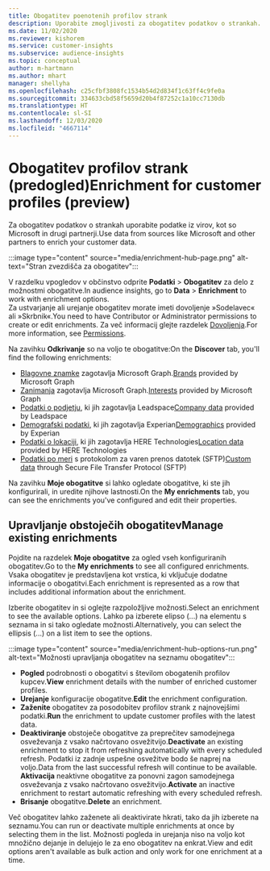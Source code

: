 ```yaml
---
title: Obogatitev poenotenih profilov strank
description: Uporabite zmogljivosti za obogatitev podatkov o strankah.
ms.date: 11/02/2020
ms.reviewer: kishorem
ms.service: customer-insights
ms.subservice: audience-insights
ms.topic: conceptual
author: m-hartmann
ms.author: mhart
manager: shellyha
ms.openlocfilehash: c25cfbf3808fc1534b54d2d834f1c63ff4c9fe0a
ms.sourcegitcommit: 334633cbd58f5659d20b4f87252c1a10cc7130db
ms.translationtype: HT
ms.contentlocale: sl-SI
ms.lasthandoff: 12/03/2020
ms.locfileid: "4667114"
---
```

# <a name="enrichment-for-customer-profiles-preview"></a><span data-ttu-id="d72d1-103">Obogatitev profilov strank (predogled)</span><span class="sxs-lookup"><span data-stu-id="d72d1-103">Enrichment for customer profiles (preview)</span></span>

<span data-ttu-id="d72d1-104">Za obogatitev podatkov o strankah uporabite podatke iz virov, kot so Microsoft in drugi partnerji.</span><span class="sxs-lookup"><span data-stu-id="d72d1-104">Use data from sources like Microsoft and other partners to enrich your customer data.</span></span>

:::image type="content" source="media/enrichment-hub-page.png" alt-text="Stran zvezdišča za obogatitev":::

<span data-ttu-id="d72d1-106">V razdelku vpogledov v občinstvo odprite **Podatki** > **Obogatitev** za delo z možnostmi obogatitve.</span><span class="sxs-lookup"><span data-stu-id="d72d1-106">In audience insights, go to **Data** > **Enrichment** to work with enrichment options.</span></span>    
<span data-ttu-id="d72d1-107">Za ustvarjanje ali urejanje obogatitev morate imeti dovoljenje »Sodelavec« ali »Skrbnik«.</span><span class="sxs-lookup"><span data-stu-id="d72d1-107">You need to have Contributor or Administrator permissions to create or edit enrichments.</span></span> <span data-ttu-id="d72d1-108">Za več informacij glejte razdelek [Dovoljenja](permissions.md).</span><span class="sxs-lookup"><span data-stu-id="d72d1-108">For more information, see [Permissions](permissions.md).</span></span>

<span data-ttu-id="d72d1-109">Na zavihku **Odkrivanje** so na voljo te obogatitve:</span><span class="sxs-lookup"><span data-stu-id="d72d1-109">On the **Discover** tab, you'll find the following enrichments:</span></span>

- <span data-ttu-id="d72d1-110">[Blagovne znamke](enrichment-microsoft-graph.md) zagotavlja Microsoft Graph.</span><span class="sxs-lookup"><span data-stu-id="d72d1-110">[Brands](enrichment-microsoft-graph.md) provided by Microsoft Graph</span></span>
- <span data-ttu-id="d72d1-111">[Zanimanja](enrichment-microsoft-graph.md) zagotavlja Microsoft Graph.</span><span class="sxs-lookup"><span data-stu-id="d72d1-111">[Interests](enrichment-microsoft-graph.md) provided by Microsoft Graph</span></span>
- <span data-ttu-id="d72d1-112">[Podatki o podjetju](enrichment-leadspace.md), ki jih zagotavlja Leadspace</span><span class="sxs-lookup"><span data-stu-id="d72d1-112">[Company data](enrichment-leadspace.md) provided by Leadspace</span></span>
- <span data-ttu-id="d72d1-113">[Demografski podatki](enrichment-experian.md), ki jih zagotavlja Experian</span><span class="sxs-lookup"><span data-stu-id="d72d1-113">[Demographics](enrichment-experian.md) provided by Experian</span></span>
- <span data-ttu-id="d72d1-114">[Podatki o lokaciji](enrichment-here.md), ki jih zagotavlja HERE Technologies</span><span class="sxs-lookup"><span data-stu-id="d72d1-114">[Location data](enrichment-here.md) provided by HERE Technologies</span></span>
- <span data-ttu-id="d72d1-115">[Podatki po meri](enrichment-SFTP-custom-import.md) s protokolom za varen prenos datotek (SFTP)</span><span class="sxs-lookup"><span data-stu-id="d72d1-115">[Custom data](enrichment-SFTP-custom-import.md) through Secure File Transfer Protocol (SFTP)</span></span>

<span data-ttu-id="d72d1-116">Na zavihku **Moje obogatitve** si lahko ogledate obogatitve, ki ste jih konfigurirali, in uredite njihove lastnosti.</span><span class="sxs-lookup"><span data-stu-id="d72d1-116">On the **My enrichments** tab, you can see the enrichments you've configured and edit their properties.</span></span>

## <a name="manage-existing-enrichments"></a><span data-ttu-id="d72d1-117">Upravljanje obstoječih obogatitev</span><span class="sxs-lookup"><span data-stu-id="d72d1-117">Manage existing enrichments</span></span>

<span data-ttu-id="d72d1-118">Pojdite na razdelek **Moje obogatitve** za ogled vseh konfiguriranih obogatitev.</span><span class="sxs-lookup"><span data-stu-id="d72d1-118">Go to the **My enrichments** to see all configured enrichments.</span></span> <span data-ttu-id="d72d1-119">Vsaka obogatitev je predstavljena kot vrstica, ki vključuje dodatne informacije o obogatitvi.</span><span class="sxs-lookup"><span data-stu-id="d72d1-119">Each enrichment is represented as a row that includes additional information about the enrichment.</span></span>

<span data-ttu-id="d72d1-120">Izberite obogatitev in si oglejte razpoložljive možnosti.</span><span class="sxs-lookup"><span data-stu-id="d72d1-120">Select an enrichment to see the available options.</span></span> <span data-ttu-id="d72d1-121">Lahko pa izberete elipso (...) na elementu s seznama in si tako ogledate možnosti.</span><span class="sxs-lookup"><span data-stu-id="d72d1-121">Alternatively, you can select the ellipsis (...) on a list item to see the options.</span></span>

:::image type="content" source="media/enrichment-hub-options-run.png" alt-text="Možnosti upravljanja obogatitev na seznamu obogatitev":::

- <span data-ttu-id="d72d1-123">**Pogled** podrobnosti o obogatitvi s številom obogatenih profilov kupcev.</span><span class="sxs-lookup"><span data-stu-id="d72d1-123">**View** enrichment details with the number of enriched customer profiles.</span></span>
- <span data-ttu-id="d72d1-124">**Urejanje** konfiguracije obogatitve.</span><span class="sxs-lookup"><span data-stu-id="d72d1-124">**Edit** the enrichment configuration.</span></span>
- <span data-ttu-id="d72d1-125">**Zaženite** obogatitev za posodobitev profilov strank z najnovejšimi podatki.</span><span class="sxs-lookup"><span data-stu-id="d72d1-125">**Run** the enrichment to update customer profiles with the latest data.</span></span>
- <span data-ttu-id="d72d1-126">**Deaktiviranje** obstoječe obogatitve za preprečitev samodejnega osveževanja z vsako načrtovano osvežitvijo.</span><span class="sxs-lookup"><span data-stu-id="d72d1-126">**Deactivate** an existing enrichment to stop it from refreshing automatically with every scheduled refresh.</span></span> <span data-ttu-id="d72d1-127">Podatki iz zadnje uspešne osvežitve bodo še naprej na voljo.</span><span class="sxs-lookup"><span data-stu-id="d72d1-127">Data from the last successful refresh will continue to be available.</span></span> <span data-ttu-id="d72d1-128">**Aktivacija** neaktivne obogatitve za ponovni zagon samodejnega osveževanja z vsako načrtovano osvežitvijo.</span><span class="sxs-lookup"><span data-stu-id="d72d1-128">**Activate** an inactive enrichment to restart automatic refreshing with every scheduled refresh.</span></span>
- <span data-ttu-id="d72d1-129">**Brisanje** obogatitve.</span><span class="sxs-lookup"><span data-stu-id="d72d1-129">**Delete** an enrichment.</span></span>

<span data-ttu-id="d72d1-130">Več obogatitev lahko zaženete ali deaktivirate hkrati, tako da jih izberete na seznamu.</span><span class="sxs-lookup"><span data-stu-id="d72d1-130">You can run or deactivate multiple enrichments at once by selecting them in the list.</span></span> <span data-ttu-id="d72d1-131">Možnosti pogleda in urejanja niso na voljo kot množično dejanje in delujejo le za eno obogatitev na enkrat.</span><span class="sxs-lookup"><span data-stu-id="d72d1-131">View and edit options aren't available as bulk action and only work for one enrichment at a time.</span></span>
